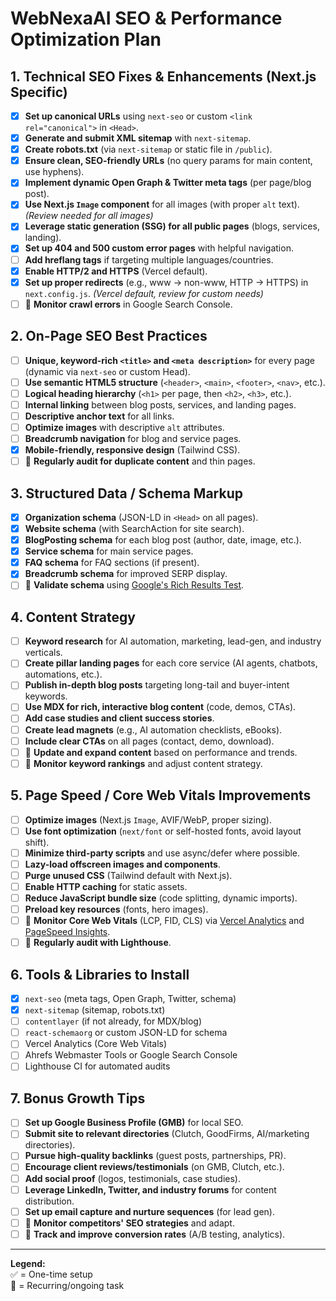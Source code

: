 # WebNexaAI SEO & Performance Optimization Plan

## 1. Technical SEO Fixes & Enhancements (Next.js Specific)
- [x] **Set up canonical URLs** using `next-seo` or custom `<link rel="canonical">` in `<Head>`.
- [x] **Generate and submit XML sitemap** with `next-sitemap`.
- [x] **Create robots.txt** (via `next-sitemap` or static file in `/public`).
- [x] **Ensure clean, SEO-friendly URLs** (no query params for main content, use hyphens).
- [x] **Implement dynamic Open Graph & Twitter meta tags** (per page/blog post).
- [x] **Use Next.js `Image` component** for all images (with proper `alt` text). *(Review needed for all images)*
- [x] **Leverage static generation (SSG) for all public pages** (blogs, services, landing).
- [x] **Set up 404 and 500 custom error pages** with helpful navigation.
- [ ] **Add hreflang tags** if targeting multiple languages/countries.
- [x] **Enable HTTP/2 and HTTPS** (Vercel default).
- [x] **Set up proper redirects** (e.g., www → non-www, HTTP → HTTPS) in `next.config.js`. *(Vercel default, review for custom needs)*
- [ ] 🔁 **Monitor crawl errors** in Google Search Console.

## 2. On-Page SEO Best Practices
- [ ] **Unique, keyword-rich `<title>` and `<meta description>`** for every page (dynamic via `next-seo` or custom Head).
- [ ] **Use semantic HTML5 structure** (`<header>`, `<main>`, `<footer>`, `<nav>`, etc.).
- [ ] **Logical heading hierarchy** (`<h1>` per page, then `<h2>`, `<h3>`, etc.).
- [ ] **Internal linking** between blog posts, services, and landing pages.
- [ ] **Descriptive anchor text** for all links.
- [ ] **Optimize images** with descriptive `alt` attributes.
- [ ] **Breadcrumb navigation** for blog and service pages.
- [x] **Mobile-friendly, responsive design** (Tailwind CSS).
- [ ] 🔁 **Regularly audit for duplicate content** and thin pages.

## 3. Structured Data / Schema Markup
- [x] **Organization schema** (JSON-LD in `<Head>` on all pages).
- [x] **Website schema** (with SearchAction for site search).
- [x] **BlogPosting schema** for each blog post (author, date, image, etc.).
- [x] **Service schema** for main service pages.
- [x] **FAQ schema** for FAQ sections (if present).
- [x] **Breadcrumb schema** for improved SERP display.
- [ ] 🔁 **Validate schema** using [Google's Rich Results Test](https://search.google.com/test/rich-results).

## 4. Content Strategy
- [ ] **Keyword research** for AI automation, marketing, lead-gen, and industry verticals.
- [ ] **Create pillar landing pages** for each core service (AI agents, chatbots, automations, etc.).
- [ ] **Publish in-depth blog posts** targeting long-tail and buyer-intent keywords.
- [ ] **Use MDX for rich, interactive blog content** (code, demos, CTAs).
- [ ] **Add case studies and client success stories**.
- [ ] **Create lead magnets** (e.g., AI automation checklists, eBooks).
- [ ] **Include clear CTAs** on all pages (contact, demo, download).
- [ ] 🔁 **Update and expand content** based on performance and trends.
- [ ] 🔁 **Monitor keyword rankings** and adjust content strategy.

## 5. Page Speed / Core Web Vitals Improvements
- [ ] **Optimize images** (Next.js `Image`, AVIF/WebP, proper sizing).
- [ ] **Use font optimization** (`next/font` or self-hosted fonts, avoid layout shift).
- [ ] **Minimize third-party scripts** and use async/defer where possible.
- [ ] **Lazy-load offscreen images and components**.
- [ ] **Purge unused CSS** (Tailwind default with Next.js).
- [ ] **Enable HTTP caching** for static assets.
- [ ] **Reduce JavaScript bundle size** (code splitting, dynamic imports).
- [ ] **Preload key resources** (fonts, hero images).
- [ ] 🔁 **Monitor Core Web Vitals** (LCP, FID, CLS) via [Vercel Analytics](https://vercel.com/analytics) and [PageSpeed Insights](https://pagespeed.web.dev/).
- [ ] 🔁 **Regularly audit with Lighthouse**.

## 6. Tools & Libraries to Install
- [x] `next-seo` (meta tags, Open Graph, Twitter, schema)
- [x] `next-sitemap` (sitemap, robots.txt)
- [ ] `contentlayer` (if not already, for MDX/blog)
- [ ] `react-schemaorg` or custom JSON-LD for schema
- [ ] Vercel Analytics (Core Web Vitals)
- [ ] Ahrefs Webmaster Tools or Google Search Console
- [ ] Lighthouse CI for automated audits

## 7. Bonus Growth Tips
- [ ] **Set up Google Business Profile (GMB)** for local SEO.
- [ ] **Submit site to relevant directories** (Clutch, GoodFirms, AI/marketing directories).
- [ ] **Pursue high-quality backlinks** (guest posts, partnerships, PR).
- [ ] **Encourage client reviews/testimonials** (on GMB, Clutch, etc.).
- [ ] **Add social proof** (logos, testimonials, case studies).
- [ ] **Leverage LinkedIn, Twitter, and industry forums** for content distribution.
- [ ] **Set up email capture and nurture sequences** (for lead gen).
- [ ] 🔁 **Monitor competitors' SEO strategies** and adapt.
- [ ] 🔁 **Track and improve conversion rates** (A/B testing, analytics).

---

**Legend:**  
✅ = One-time setup  
🔁 = Recurring/ongoing task 